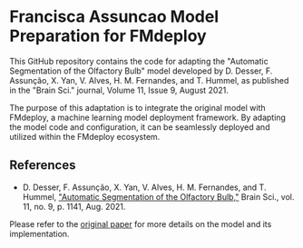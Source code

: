 # Francisca Assuncao Model Preparation for FMdeploy
This GitHub repository contains the code for adapting the "Automatic Segmentation of the Olfactory Bulb" model developed by D. Desser, F. Assunção, X. Yan, V. Alves, H. M. Fernandes, and T. Hummel, as published in the "Brain Sci." journal, Volume 11, Issue 9, August 2021.

The purpose of this adaptation is to integrate the original model with FMdeploy, a machine learning model deployment framework. By adapting the model code and configuration, it can be seamlessly deployed and utilized within the FMdeploy ecosystem.

## References
- D. Desser, F. Assunção, X. Yan, V. Alves, H. M. Fernandes, and T. Hummel, ["Automatic Segmentation of the Olfactory Bulb,"](https://www.mdpi.com/2076-3425/11/9/1141) Brain Sci., vol. 11, no. 9, p. 1141, Aug. 2021.

Please refer to the [original paper](https://www.mdpi.com/2076-3425/11/9/1141) for more details on the model and its implementation.

